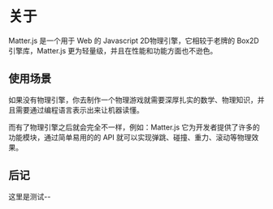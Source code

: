 # 关于

Matter.js 是一个用于 Web 的 Javascript 2D物理引擎，它相较于老牌的 Box2D 引擎库，Matter.js 更为轻量级，并且在性能和功能方面也不逊色。

## 使用场景

如果没有物理引擎，你去制作一个物理游戏就需要深厚扎实的数学、物理知识，并且需要通过编程语言表示出来让机器读懂。

而有了物理引擎之后就会完全不一样，例如：Matter.js 它为开发者提供了许多的功能模块，通过简单易用的的 API 就可以实现弹跳、碰撞、重力、滚动等物理效果。

## 后记

这里是测试--
